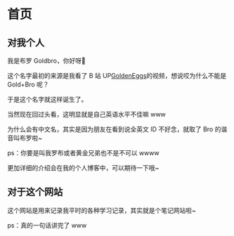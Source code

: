 # 首页

## 对我个人

我是布罗 Goldbro，你好呀👋

这个名字最初的来源是我看了 B 站 UP[GoldenEggs](https://space.bilibili.com/13337125)的视频，想说哎为什么不能是 Gold+Bro 呢？

于是这个名字就这样诞生了。

当然现在回过头看，这明显就是自己英语水平不佳嘛 www

为什么会有中文名，其实是因为朋友在看到说全英文 ID 不好念，就取了 Bro 的谐音叫布罗啦~

ps：你要是叫我罗布或者黄金兄弟也不是不可以 wwww

更加详细的介绍会在我的个人博客中，可以期待一下哦~

## 对于这个网站

这个网站是用来记录我平时的各种学习记录，其实就是个笔记网站啦~

ps：真的一句话讲完了 www


